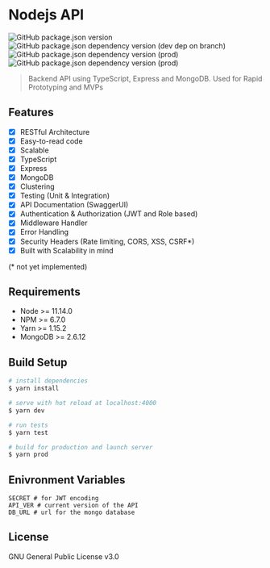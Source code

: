 
# Nodejs API

![GitHub package.json version](https://img.shields.io/github/package-json/v/x249/node-api.svg?style=flat-square)
![GitHub package.json dependency version (dev dep on branch)](https://img.shields.io/github/package-json/dependency-version/x249/node-api/dev/typescript.svg)
![GitHub package.json dependency version (prod)](https://img.shields.io/github/package-json/dependency-version/x249/node-api/express.svg?style=flat-square)
![GitHub package.json dependency version (prod)](https://img.shields.io/github/package-json/dependency-version/x249/node-api/mongoose.svg?style=flat-square)


> Backend API using TypeScript, Express and MongoDB. Used for Rapid Prototyping and MVPs

## Features

- [X] RESTful Architecture
- [X] Easy-to-read code
- [X] Scalable
- [X] TypeScript
- [X] Express
- [X] MongoDB
- [X] Clustering
- [X] Testing (Unit & Integration)
- [X] API Documentation (SwaggerUI)
- [X] Authentication & Authorization (JWT and Role based)
- [X] Middleware Handler
- [X] Error Handling
- [X] Security Headers (Rate limiting, CORS, XSS, CSRF\*)
- [X] Built with Scalability in mind

(* not yet implemented)

## Requirements

- Node >= 11.14.0
- NPM >= 6.7.0
- Yarn >= 1.15.2
- MongoDB >= 2.6.12

## Build Setup

```bash
# install dependencies
$ yarn install

# serve with hot reload at localhost:4000
$ yarn dev

# run tests
$ yarn test

# build for production and launch server
$ yarn prod
```

## Enivronment Variables

```env
SECRET # for JWT encoding
API_VER # current version of the API
DB_URL # url for the mongo database
```

## License

GNU General Public License v3.0
